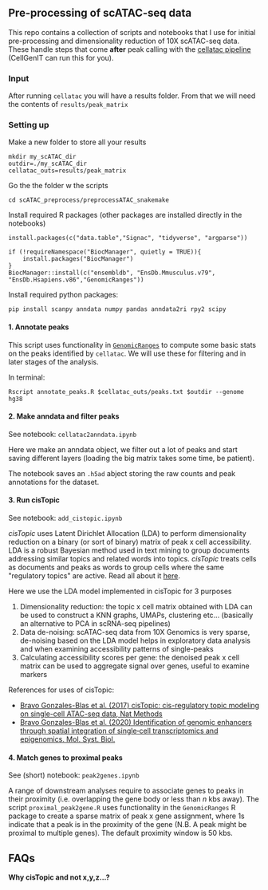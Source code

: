 ## Pre-processing of scATAC-seq data

This repo contains a collection of scripts and notebooks that I use for initial pre-processing and dimensionality reduction of 10X scATAC-seq data. These handle steps that come **after** peak calling with the [cellatac pipeline](https://github.com/cellgeni/cellatac) (CellGenIT can run this for you). 

### Input 
After running `cellatac` you will have a results folder. From that we will need the contents of `results/peak_matrix`

### Setting up

Make a new folder to store all your results

```
mkdir my_scATAC_dir
outdir=./my_scATAC_dir
cellatac_outs=results/peak_matrix
```

Go the the folder w the scripts
```
cd scATAC_preprocess/preprocessATAC_snakemake
```

Install required R packages (other packages are installed directly in the notebooks)
```
install.packages(c("data.table","Signac", "tidyverse", "argparse"))

if (!requireNamespace("BiocManager", quietly = TRUE)){
    install.packages("BiocManager")
}
BiocManager::install(c("ensembldb", "EnsDb.Mmusculus.v79", "EnsDb.Hsapiens.v86","GenomicRanges"))

```

Install required python packages:
```
pip install scanpy anndata numpy pandas anndata2ri rpy2 scipy
```


#### 1. Annotate peaks 

This script uses functionality in [`GenomicRanges`](https://bioconductor.org/packages/release/bioc/vignettes/GenomicRanges/inst/doc/GenomicRangesIntroduction.html) to compute some basic stats on the peaks identified by `cellatac`. We will use these for filtering and in later stages of the analysis. 

In terminal:
```
Rscript annotate_peaks.R $cellatac_outs/peaks.txt $outdir --genome hg38
```

#### 2. Make anndata and filter peaks

See notebook: `cellatac2anndata.ipynb`

Here we make an anndata object, we filter out a lot of peaks and start saving different layers (loading the big matrix takes some time, be patient).

The notebook saves an `.h5ad` abject storing the raw counts and peak annotations for the dataset.

#### 3. Run cisTopic 

See notebook: `add_cistopic.ipynb`

_cisTopic_ uses Latent Dirichlet Allocation (LDA) to perform dimensionality reduction on a binary (or sort of binary) matrix of peak x cell accessibility. LDA is a robust Bayesian method used in text mining to group documents addressing similar topics and related words into topics. _cisTopic_ treats cells as documents and peaks as words to group cells where the same "regulatory topics" are active. Read all about it [here](https://github.com/aertslab/cisTopic).

Here we use the LDA model implemented in cisTopic for 3 purposes

1. Dimensionality reduction: the topic x cell matrix obtained with LDA can be used to construct a KNN graphs, UMAPs, clustering etc... (basically an alternative to PCA in scRNA-seq pipelines)
2. Data de-noising: scATAC-seq data from 10X Genomics is very sparse, de-noising based on the LDA model helps in exploratory data analysis and when examining accessibility patterns of single-peaks
3. Calculating accessibility scores per gene: the denoised peak x cell matrix can be used to aggregate signal over genes, useful to examine markers 

References for uses of cisTopic: 
- [Bravo Gonzales-Blas et al. (2017) cisTopic: cis-regulatory topic modeling on single-cell ATAC-seq data, Nat Methods](https://www.nature.com/articles/s41592-019-0367-1)
- [Bravo Gonzales-Blas et al. (2020) Identification of genomic enhancers through spatial integration of single‐cell transcriptomics and epigenomics. Mol. Syst. Biol.](https://www.embopress.org/doi/full/10.15252/msb.20209438) 
 

#### 4. Match genes to proximal peaks

See (short) notebook: `peak2genes.ipynb`

A range of downstream analyses require to associate genes to peaks in their proximity (i.e. overlapping the gene body or less than _n_ kbs away). The script `proximal_peak2gene.R` uses functionality in the `GenomicRanges` R package to create a sparse matrix of peak x gene assignment, where 1s indicate that a peak is in the proximity of the gene (N.B. A peak might be proximal to multiple genes). The default proximity window is 50 kbs.

## FAQs

**Why cisTopic and not x,y,z...?** 


